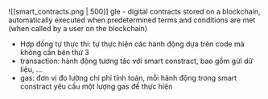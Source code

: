 ![[smart_contracts.png | 500]]
gle - digital contracts stored on a blockchain, automatically executed when predetermined terms and conditions are met (when called by a user on the blockchain)
- Hợp đồng tự thực thi: tự thực hiện các hành động dựa trên code mà không cần bên thứ 3
- transaction: hành động tương tác với smart constract, bao gồm gửi dữ liệu, ...
- gas: đơn vị đo lường chi phí tính toán, mỗi hành động trong smart constract yêu cầu một lượng gas để thực hiện